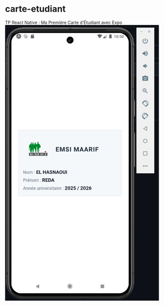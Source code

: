 # carte-etudiant
TP React Native : Ma Première Carte d’Étudiant avec Expo 
![Alt text](screenshot.png)
